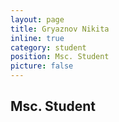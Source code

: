 ```yaml
---
layout: page
title: Gryaznov Nikita
inline: true
category: student
position: Msc. Student
picture: false
---
```


## Msc. Student